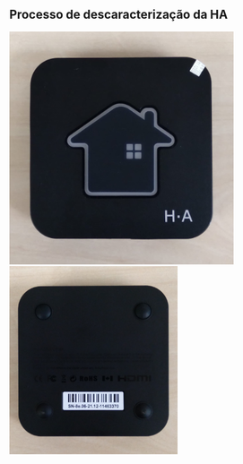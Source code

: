 ## Processo de descaracterização da HA
<img src="https://github.com/renanBatalha/tv_box_imagens/blob/main/amlogic_ha_frontal.jpeg" width=400> <img src = "https://github.com/renanBatalha/tv_box_imagens/blob/main/amlogic_ha_traseira.jpeg" width=300>
